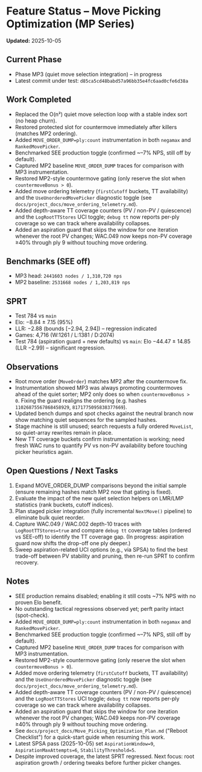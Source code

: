 # Feature Status – Move Picking Optimization (MP Series)

**Updated:** 2025-10-05

## Current Phase
- Phase MP3 (quiet move selection integration) – in progress
- Latest commit under test: `d85ca5cd48babd57a96bb35e4fc6aad0cfe6d38a`

## Work Completed
- Replaced the O(n²) quiet move selection loop with a stable index sort (no heap churn).
- Restored protected slot for countermove immediately after killers (matches MP2 ordering).
- Added `MOVE_ORDER_DUMP=ply:count` instrumentation in both `negamax` and `RankedMovePicker`.
- Benchmarked SEE production toggle (confirmed ~–7% NPS, still off by default).
- Captured MP2 baseline `MOVE_ORDER_DUMP` traces for comparison with MP3 instrumentation.
- Restored MP2-style countermove gating (only reserve the slot when `countermoveBonus > 0`).
- Added move ordering telemetry (`firstCutoff` buckets, TT availability) and the `UseUnorderedMovePicker` diagnostic toggle (see `docs/project_docs/move_ordering_telemetry.md`).
- Added depth-aware TT coverage counters (PV / non-PV / quiescence) and the `LogRootTTStores` UCI toggle; `debug tt` now reports per-ply coverage so we can track where availability collapses.
- Added an aspiration guard that skips the window for one iteration whenever the root PV changes; WAC.049 now keeps non-PV coverage ≥40% through ply 9 without touching move ordering.

## Benchmarks (SEE off)
- MP3 head: `2441603 nodes / 1,310,720 nps`
- MP2 baseline: `2531668 nodes / 1,203,819 nps`

## SPRT
- Test 784 vs `main`
- Elo: −8.84 ± 7.15 (95%)
- LLR: −2.88 (bounds [−2.94, 2.94]) – regression indicated
- Games: 4,716 (W:1261 / L:1381 / D:2074)
- Test 784 (aspiration guard + new defaults) vs `main`: Elo −44.47 ± 14.85 (LLR −2.99) – significant regression.

## Observations
- Root move order (`MoveOrder`) matches MP2 after the countermove fix.
- Instrumentation showed MP3 was always promoting countermoves ahead of the quiet sorter; MP2 only does so when `countermoveBonus > 0`. Fixing the guard realigns the ordering (e.g. hashes `11026875567868458929`, `8171775095838377669`).
- Updated bench dumps and spot checks against the neutral branch now show matching quiet sequences for the sampled hashes.
- Stage machine is still unused; search requests a fully ordered `MoveList`, so quiet-array rewrites remain in place.
- New TT coverage buckets confirm instrumentation is working; need fresh WAC runs to quantify PV vs non-PV availability before touching picker heuristics again.

## Open Questions / Next Tasks
1. Expand MOVE_ORDER_DUMP comparisons beyond the initial sample (ensure remaining hashes match MP2 now that gating is fixed).
2. Evaluate the impact of the new quiet selection helpers on LMR/LMP statistics (rank buckets, cutoff indices).
3. Plan staged picker integration (fully incremental `NextMove()` pipeline) to eliminate bulk quiet reorder.
4. Capture WAC.049 / WAC.002 depth-10 traces with `LogRootTTStores=true` and compare `debug tt` coverage tables (ordered vs SEE-off) to identify the TT coverage gap. (In progress: aspiration guard now shifts the drop-off one ply deeper.)
5. Sweep aspiration-related UCI options (e.g., via SPSA) to find the best trade-off between PV stability and pruning, then re-run SPRT to confirm recovery.

## Notes
- SEE production remains disabled; enabling it still costs ~7% NPS with no proven Elo benefit.
- No outstanding tactical regressions observed yet; perft parity intact (spot-check).
- Added `MOVE_ORDER_DUMP=ply:count` instrumentation in both `negamax` and `RankedMovePicker`.
- Benchmarked SEE production toggle (confirmed ~–7% NPS, still off by default).
- Captured MP2 baseline `MOVE_ORDER_DUMP` traces for comparison with MP3 instrumentation.
- Restored MP2-style countermove gating (only reserve the slot when `countermoveBonus > 0`).
- Added move ordering telemetry (`firstCutoff` buckets, TT availability) and the `UseUnorderedMovePicker` diagnostic toggle (see `docs/project_docs/move_ordering_telemetry.md`).
- Added depth-aware TT coverage counters (PV / non-PV / quiescence) and the `LogRootTTStores` UCI toggle; `debug tt` now reports per-ply coverage so we can track where availability collapses.
- Added an aspiration guard that skips the window for one iteration whenever the root PV changes; WAC.049 keeps non-PV coverage ≥40% through ply 9 without touching move ordering.
- See `docs/project_docs/Move_Picking_Optimization_Plan.md` ("Reboot Checklist") for a quick-start guide when resuming this work.
- Latest SPSA pass (2025-10-05) set `AspirationWindow=9`, `AspirationMaxAttempts=6`, `StabilityThreshold=5`.
- Despite improved coverage, the latest SPRT regressed. Next focus: root aspiration growth / ordering tweaks before further picker changes.
